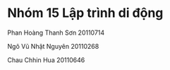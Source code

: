 # Nhóm 15 Lập trình di động

Phan Hoàng Thanh Sơn   20110714

Ngô Vũ Nhật Nguyên     20110268

Chau Chhin Hua         20110646
